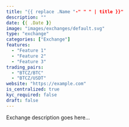 ```yaml
---
title: "{{ replace .Name "-" " " | title }}"
description: ""
date: {{ .Date }}
image: "images/exchanges/default.svg"
type: "exchange"
categories: ["Exchange"]
features:
  - "Feature 1"
  - "Feature 2"
  - "Feature 3"
trading_pairs:
  - "BTCZ/BTC"
  - "BTCZ/USDT"
website: "https://example.com"
is_centralized: true
kyc_required: false
draft: false
---
```


Exchange description goes here...
